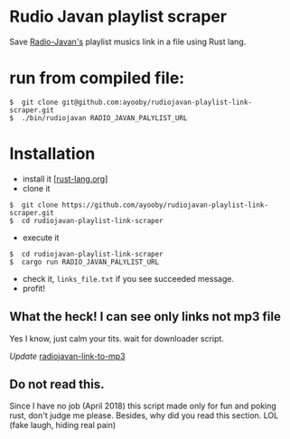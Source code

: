 
# Rudio Javan playlist scraper

Save [Radio-Javan's](https://www.radiojavan.com) playlist musics link in a file using Rust lang.

# run from compiled file:
```
$  git clone git@github.com:ayooby/rudiojavan-playlist-link-scraper.git
$  ./bin/rudiojavan RADIO_JAVAN_PALYLIST_URL
```

# Installation

- install it [[rust-lang.org](https://www.rust-lang.org/en-US/install.html)]
- clone it
```
$  git clone https://github.com/ayooby/rudiojavan-playlist-link-scraper.git 
$  cd rudiojavan-playlist-link-scraper
```
- execute it
```
$  cd rudiojavan-playlist-link-scraper
$  cargo run RADIO_JAVAN_PALYLIST_URL
```
- check it, `links_file.txt` if you see succeeded message.
- profit!

## What the heck! I can see only links not mp3 file

Yes I know, just calm your tits. wait for downloader script.

*Update* [radiojavan-link-to-mp3](https://github.com/ayooby/radiojavan-link-to-mp3/)

## Do not read this.

Since I have no job (April 2018) this script made only for fun and poking rust, don't judge me please.
Besides, why did you read this section. LOL (fake laugh, hiding real pain)
